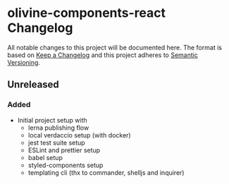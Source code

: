 # olivine-components-react Changelog

All notable changes to this project will be documented here. The format is based
on [Keep a Changelog](http://keepachangelog.com/en/1.0.0/) and this project
adheres to [Semantic Versioning](http://semver.org/spec/v2.0.0.html).

## Unreleased

### Added

- Initial project setup with
  - lerna publishing flow
  - local verdaccio setup (with docker)
  - jest test suite setup
  - ESLint and prettier setup
  - babel setup
  - styled-components setup
  - templating cli (thx to commander, shelljs and inquirer)
